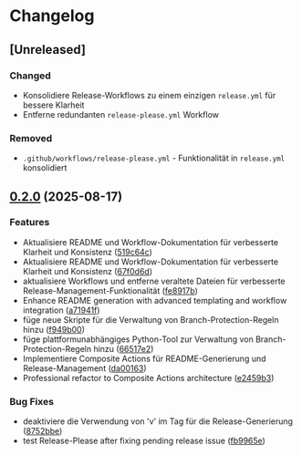 # Changelog

## [Unreleased]

### Changed
* Konsolidiere Release-Workflows zu einem einzigen `release.yml` für bessere Klarheit
* Entferne redundanten `release-please.yml` Workflow

### Removed
* `.github/workflows/release-please.yml` - Funktionalität in `release.yml` konsolidiert

## [0.2.0](https://github.com/bauer-group/automation-templates/compare/v0.1.6...v0.2.0) (2025-08-17)


### Features

* Aktualisiere README und Workflow-Dokumentation für verbesserte Klarheit und Konsistenz ([519c64c](https://github.com/bauer-group/automation-templates/commit/519c64cef05ff5f5ab39dcf3065f70b846338279))
* Aktualisiere README und Workflow-Dokumentation für verbesserte Klarheit und Konsistenz ([67f0d6d](https://github.com/bauer-group/automation-templates/commit/67f0d6d9dec712a463a4adeb5a648a25a6c73f91))
* aktualisiere Workflows und entferne veraltete Dateien für verbesserte Release-Management-Funktionalität ([fe8917b](https://github.com/bauer-group/automation-templates/commit/fe8917b67826716d94bfa84c0783c877b09bfcb1))
* Enhance README generation with advanced templating and workflow integration ([a71941f](https://github.com/bauer-group/automation-templates/commit/a71941f756e215479d85b3420f7b725adbc60b4b))
* füge neue Skripte für die Verwaltung von Branch-Protection-Regeln hinzu ([f949b00](https://github.com/bauer-group/automation-templates/commit/f949b009d183d0ad11006295dd4efebc133223d9))
* füge plattformunabhängiges Python-Tool zur Verwaltung von Branch-Protection-Regeln hinzu ([66517e2](https://github.com/bauer-group/automation-templates/commit/66517e26437cfb2617da2ec6e61efc65232c9e7d))
* Implementiere Composite Actions für README-Generierung und Release-Management ([da00163](https://github.com/bauer-group/automation-templates/commit/da00163dbb74ae18a06e6cc03201f09c3e84bbce))
* Professional refactor to Composite Actions architecture ([e2459b3](https://github.com/bauer-group/automation-templates/commit/e2459b30b56bf9381b50872c9f55d689ef821f62))


### Bug Fixes

* deaktiviere die Verwendung von 'v' im Tag für die Release-Generierung ([8752bbe](https://github.com/bauer-group/automation-templates/commit/8752bbeeea05bcd757a56c5d6ffd8b7d5dc47cc8))
* test Release-Please after fixing pending release issue ([fb9965e](https://github.com/bauer-group/automation-templates/commit/fb9965e2185fc46b303500989e420f488e7c6b28))
